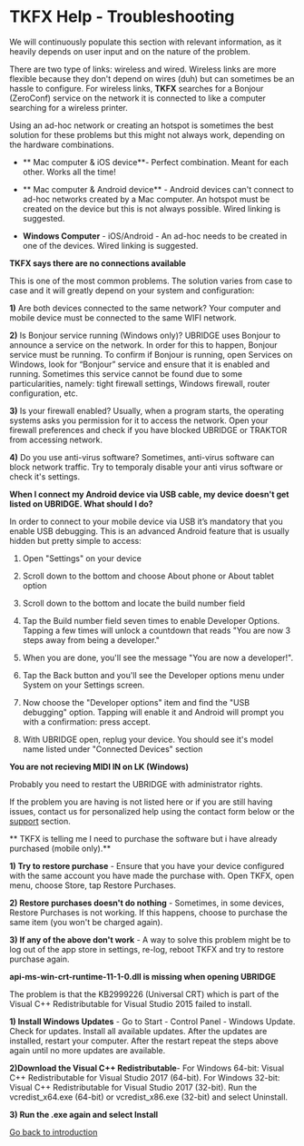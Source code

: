 # TKFX Help - Troubleshooting

We will continuously populate this section with relevant information, as it heavily depends on user input and on the nature of the problem.

There are two type of links: wireless and wired. Wireless links are more flexible because they don't depend on wires (duh) but can sometimes be an hassle to configure. For wireless links, **TKFX** searches for a Bonjour (ZeroConf) service on the network it is connected to like a computer searching for a wireless printer.

Using an ad-hoc network or creating an hotspot is sometimes the best solution for these problems but this might not always work, depending on the hardware combinations.

- ** Mac computer & iOS device**- Perfect combination. Meant for each other. Works all the time!

- ** Mac computer & Android device** - Android devices can't connect to ad-hoc networks created by a Mac computer. An hotspot must be created on the device but this is not always possible. Wired linking is suggested.

- **Windows Computer** - iOS/Android - An ad-hoc needs to be created in one of the devices. Wired linking is suggested.

**TKFX says there are no connections available**

This is one of the most common problems. The solution varies from case to case and it will greatly depend on your system and configuration:

**1)** Are both devices connected to the same network? Your computer and mobile device must be connected to the same WIFI network.

**2)** Is Bonjour service running (Windows only)? UBRIDGE uses Bonjour to announce a service on the network. In order for this to happen, Bonjour service must be running. To confirm if Bonjour is running, open Services on Windows, look for “Bonjour” service and ensure that it is enabled and running. Sometimes this service cannot be found due to some particularities, namely: tight firewall settings, Windows firewall, router configuration, etc.

**3)** Is your firewall enabled? Usually, when a program starts, the operating systems asks you permission for it to access the network. Open your firewall preferences and check if you have blocked UBRIDGE or TRAKTOR from accessing network.

**4)** Do you use anti-virus software? Sometimes, anti-virus software can block network traffic. Try to temporaly disable your anti virus software or check it's settings.

**When I connect my Android device via USB cable, my device doesn't get listed on UBRIDGE. What should I do?**

In order to connect to your mobile device via USB it’s mandatory that you enable USB debugging. This is an advanced Android feature that is usually hidden but pretty simple to access:

1. Open "Settings" on your device

2. Scroll down to the bottom and choose About phone or About tablet option

3. Scroll down to the bottom and locate the build number field

4. Tap the Build number field seven times to enable Developer Options. Tapping a few times will unlock a countdown that reads "You are now 3 steps away from being a developer."

5. When you are done, you'll see the message "You are now a developer!".

6. Tap the Back button and you'll see the Developer options menu under System on your Settings screen.

7. Now choose the "Developer options" item and find the "USB debugging" option. Tapping will enable it and Android will prompt you with a confirmation: press accept.

8. With UBRIDGE open, replug your device. You should see it's model name listed under "Connected Devices" section

**You are not recieving MIDI IN on LK (Windows)**

Probably you need to restart the UBRIDGE with administrator rights.

If the problem you are having is not listed here or if you are still having issues, contact us for personalized help using the contact form below or the [support](https://www.imaginando.pt/contact-us) section.

** TKFX is telling me I need to purchase the software but i have already purchased (mobile only).**

**1) Try to restore purchase** - Ensure that you have your device configured with the same account you have made the purchase with. Open TKFX, open menu, choose Store, tap Restore Purchases.

**2) Restore purchases doesn't do nothing** - Sometimes, in some devices, Restore Purchases is not working. If this happens, choose to purchase the same item (you won't be charged again).

**3) If any of the above don't work** - A way to solve this problem might be to log out of the app store in settings, re-log, reboot TKFX and try to restore purchase again.

**api-ms-win-crt-runtime-11-1-0.dll is missing when opening UBRIDGE**

The problem is that the KB2999226 (Universal CRT) which is part of the Visual C++ Redistributable for Visual Studio 2015 failed to install.

**1) Install Windows Updates** - Go to Start - Control Panel - Windows Update. Check for updates. Install all available updates. After the updates are installed, restart your computer. After the restart repeat the steps above again until no more updates are available.

**2)Download the Visual C++ Redistributable**- For Windows 64-bit: Visual C++ Redistributable for Visual Studio 2017 (64-bit). For Windows 32-bit: Visual C++ Redistributable for Visual Studio 2017 (32-bit). Run the vcredist_x64.exe (64-bit) or vcredist_x86.exe (32-bit) and select Uninstall.

**3) Run the .exe again and select Install**

[Go back to introduction](contents)
